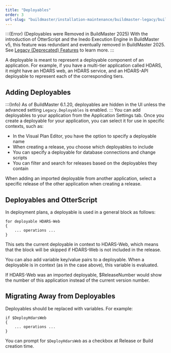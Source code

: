 ```yaml
---
title: "Deployables"
order: 3
url-slug: "buildmaster/installation-maintenance/buildmaster-legacy/buildmaster-applications-concepts-deployables"
---
```


:::(Error) (Deployables were Removed in BuildMaster 2025)
With the introduction of OtterScript and the Inedo Execution Engine in BuildMaster v5, this feature was redundant and eventually removed in BuildMaster 2025. See [Legacy (Deprecated) Features](/docs/buildmaster/installation-maintenance/buildmaster-legacy) to learn more.
:::

A deployable is meant to represent a deployable component of an application. For example, if you have a multi-tier application called HDARS, it might have an HDARS web, an HDARS service, and an HDARS-API deployable to represent each of the corresponding tiers.

## Adding Deployables
:::(Info)
As of BuildMaster 6.1.20, deployables are hidden in the UI unless the advanced setting `Legacy.Deployables` is enabled.
:::
You can add deployables to your application from the Application Settings tab. Once you create a deployable for your application, you can select it for use in specific contexts, such as:

- In the Visual Plan Editor, you have the option to specify a deployable name
- When creating a release, you choose which deployables to include
- You can specify a deployable for database connections and change scripts
- You can filter and search for releases based on the deployables they contain

When adding an imported deployable from another application, select a specific release of the other application when creating a release.

## Deployables and OtterScript 

In deployment plans, a deployable is used in a general block as follows:

```
for deployable HDARS-Web
{
    ... operations ...
}
```

This sets the current deployable in context to HDARS-Web, which means that the block will be skipped if HDARS-Web is not included in the release.

You can also add variable key/value pairs to a deployable. When a deployable is in context (as in the case above), this variable is evaluated.

If HDARS-Web was an imported deployable, $ReleaseNumber would show the number of this application instead of the current version number.

## Migrating Away from Deployables

Deployables should be replaced with variables. For example:

```
if $DeployHdarsWeb
{
    ... operations ...
}
```

You can prompt for `$DeployHdarsWeb` as a checkbox at Release or Build creation time.